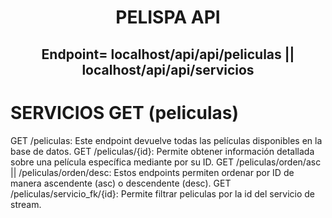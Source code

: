 <h1 align="center"> PELISPA API </h1>
<h2 align="center">Endpoint= localhost/api/api/peliculas || localhost/api/api/servicios</h2>

<h1>SERVICIOS GET (peliculas)</h1>
GET /peliculas: Este endpoint devuelve todas las películas disponibles en la base de datos.
GET /peliculas/{id}: Permite obtener información detallada sobre una película específica mediante por su ID.
GET /peliculas/orden/asc || /peliculas/orden/desc: Estos endpoints permiten ordenar por ID de manera ascendente (asc) o descendente (desc).
GET /peliculas/servicio_fk/{id}: Permite filtrar peliculas por la id del servicio de stream.


